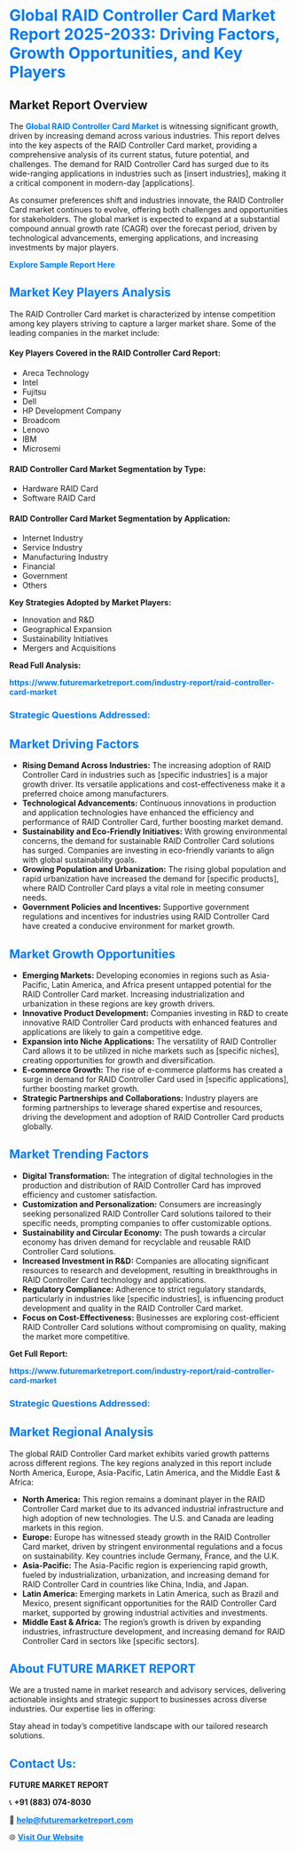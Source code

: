 <h1 style="color: #007BFF;">Global RAID Controller Card Market Report 2025-2033: Driving Factors, Growth Opportunities, and Key Players</h1>

<section id="overview">
<h2>Market Report Overview</h2>
<p>The <a href="https://www.futuremarketreport.com/industry-report/raid-controller-card-market" style="color: #007BFF; text-decoration: none;"><strong>Global RAID Controller Card Market</strong></a> is witnessing significant growth, driven by increasing demand across various industries. This report delves into the key aspects of the RAID Controller Card market, providing a comprehensive analysis of its current status, future potential, and challenges. The demand for RAID Controller Card has surged due to its wide-ranging applications in industries such as [insert industries], making it a critical component in modern-day [applications].</p>
<p>As consumer preferences shift and industries innovate, the RAID Controller Card market continues to evolve, offering both challenges and opportunities for stakeholders. The global market is expected to expand at a substantial compound annual growth rate (CAGR) over the forecast period, driven by technological advancements, emerging applications, and increasing investments by major players.</p>
</section>

<section id="overview">
<p><a href="https://www.futuremarketreport.com/request-sample/reportId=109455" style="color: #007BFF; text-decoration: none;"><strong>Explore Sample Report Here</strong></a></p>
</section>

<section id="key-players">
<h2 style="color: #007BFF;">Market Key Players Analysis</h2>
<p>The RAID Controller Card market is characterized by intense competition among key players striving to capture a larger market share. Some of the leading companies in the market include:</p>
<h4>Key Players Covered in the RAID Controller Card Report:</h4>
<ul><li>Areca Technology</li><li>Intel</li><li>Fujitsu</li><li>Dell</li><li>HP Development Company</li><li>Broadcom</li><li>Lenovo</li><li>IBM</li><li>Microsemi</li></ul>
<h4>RAID Controller Card Market Segmentation by Type:</h4>
<ul><li>Hardware RAID Card</li><li>Software RAID Card</li></ul>

<h4>RAID Controller Card Market Segmentation by Application:</h4>
<ul><li>Internet Industry</li><li>Service Industry</li><li>Manufacturing Industry</li><li>Financial</li><li>Government</li><li>Others</li></ul>
<p><strong>Key Strategies Adopted by Market Players:</strong></p>
<ul>
<li>Innovation and R&D</li>
<li>Geographical Expansion</li>
<li>Sustainability Initiatives</li>
<li>Mergers and Acquisitions</li>
</ul>
</section>

<section>
<p><strong>Read Full Analysis: </strong></p><a href="https://www.futuremarketreport.com/industry-report/raid-controller-card-market" style="color: #007BFF; text-decoration: none;"><strong>https://www.futuremarketreport.com/industry-report/raid-controller-card-market</strong></a>
<h3 style="color: #007BFF;">Strategic Questions Addressed:</h3>
</section>

<section id="driving-factors">
<h2 style="color: #007BFF;">Market Driving Factors</h2>
<ul>
<li><strong>Rising Demand Across Industries:</strong> The increasing adoption of RAID Controller Card in industries such as [specific industries] is a major growth driver. Its versatile applications and cost-effectiveness make it a preferred choice among manufacturers.</li>
<li><strong>Technological Advancements:</strong> Continuous innovations in production and application technologies have enhanced the efficiency and performance of RAID Controller Card, further boosting market demand.</li>
<li><strong>Sustainability and Eco-Friendly Initiatives:</strong> With growing environmental concerns, the demand for sustainable RAID Controller Card solutions has surged. Companies are investing in eco-friendly variants to align with global sustainability goals.</li>
<li><strong>Growing Population and Urbanization:</strong> The rising global population and rapid urbanization have increased the demand for [specific products], where RAID Controller Card plays a vital role in meeting consumer needs.</li>
<li><strong>Government Policies and Incentives:</strong> Supportive government regulations and incentives for industries using RAID Controller Card have created a conducive environment for market growth.</li>
</ul>
</section>

<section id="growth-opportunities">
<h2 style="color: #007BFF;">Market Growth Opportunities</h2>
<ul>
<li><strong>Emerging Markets:</strong> Developing economies in regions such as Asia-Pacific, Latin America, and Africa present untapped potential for the RAID Controller Card market. Increasing industrialization and urbanization in these regions are key growth drivers.</li>
<li><strong>Innovative Product Development:</strong> Companies investing in R&D to create innovative RAID Controller Card products with enhanced features and applications are likely to gain a competitive edge.</li>
<li><strong>Expansion into Niche Applications:</strong> The versatility of RAID Controller Card allows it to be utilized in niche markets such as [specific niches], creating opportunities for growth and diversification.</li>
<li><strong>E-commerce Growth:</strong> The rise of e-commerce platforms has created a surge in demand for RAID Controller Card used in [specific applications], further boosting market growth.</li>
<li><strong>Strategic Partnerships and Collaborations:</strong> Industry players are forming partnerships to leverage shared expertise and resources, driving the development and adoption of RAID Controller Card products globally.</li>
</ul>
</section>

<section id="trending-factors">
<h2 style="color: #007BFF;">Market Trending Factors</h2>
<ul>
<li><strong>Digital Transformation:</strong> The integration of digital technologies in the production and distribution of RAID Controller Card has improved efficiency and customer satisfaction.</li>
<li><strong>Customization and Personalization:</strong> Consumers are increasingly seeking personalized RAID Controller Card solutions tailored to their specific needs, prompting companies to offer customizable options.</li>
<li><strong>Sustainability and Circular Economy:</strong> The push towards a circular economy has driven demand for recyclable and reusable RAID Controller Card solutions.</li>
<li><strong>Increased Investment in R&D:</strong> Companies are allocating significant resources to research and development, resulting in breakthroughs in RAID Controller Card technology and applications.</li>
<li><strong>Regulatory Compliance:</strong> Adherence to strict regulatory standards, particularly in industries like [specific industries], is influencing product development and quality in the RAID Controller Card market.</li>
<li><strong>Focus on Cost-Effectiveness:</strong> Businesses are exploring cost-efficient RAID Controller Card solutions without compromising on quality, making the market more competitive.</li>
</ul>
</section>

<section>
<p><strong>Get Full Report: </strong></p><a href="https://www.futuremarketreport.com/industry-report/raid-controller-card-market" style="color: #007BFF; text-decoration: none;"><strong>https://www.futuremarketreport.com/industry-report/raid-controller-card-market</strong></a>
<h3 style="color: #007BFF;">Strategic Questions Addressed:</h3>
</section>


<section id="regional-analysis">
<h2 style="color: #007BFF;">Market Regional Analysis</h2>
<p>The global RAID Controller Card market exhibits varied growth patterns across different regions. The key regions analyzed in this report include North America, Europe, Asia-Pacific, Latin America, and the Middle East & Africa:</p>
<ul>
<li><strong>North America:</strong> This region remains a dominant player in the RAID Controller Card market due to its advanced industrial infrastructure and high adoption of new technologies. The U.S. and Canada are leading markets in this region.</li>
<li><strong>Europe:</strong> Europe has witnessed steady growth in the RAID Controller Card market, driven by stringent environmental regulations and a focus on sustainability. Key countries include Germany, France, and the U.K.</li>
<li><strong>Asia-Pacific:</strong> The Asia-Pacific region is experiencing rapid growth, fueled by industrialization, urbanization, and increasing demand for RAID Controller Card in countries like China, India, and Japan.</li>
<li><strong>Latin America:</strong> Emerging markets in Latin America, such as Brazil and Mexico, present significant opportunities for the RAID Controller Card market, supported by growing industrial activities and investments.</li>
<li><strong>Middle East & Africa:</strong> The region’s growth is driven by expanding industries, infrastructure development, and increasing demand for RAID Controller Card in sectors like [specific sectors].</li>
</ul>
</section>

<footer>
<h2 style="color: #007BFF;">About FUTURE MARKET REPORT</h2>
<p>We are a trusted name in market research and advisory services, delivering actionable insights and strategic support to businesses across diverse industries. Our expertise lies in offering:</p>

<p>Stay ahead in today’s competitive landscape with our tailored research solutions.</p>

<h2 style="color: #007BFF;">Contact Us:</h2>
<p><strong>FUTURE MARKET REPORT</strong></p>
<p>📞 <strong>+91 (883) 074-8030</strong></p>
<p>📧 <strong><a href="mailto:help@futuremarketreport.com" style="color: #007BFF;">help@futuremarketreport.com</a></strong></p>
<p>🌐 <strong><a href="https://www.futuremarketreport.com/" style="color: #007BFF;">Visit Our Website</a></strong></p>
</footer>